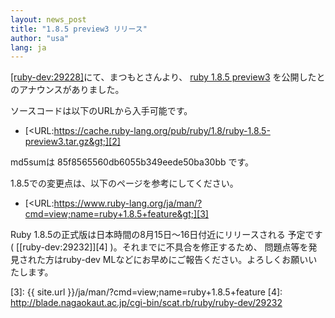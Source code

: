 ```yaml
---
layout: news_post
title: "1.8.5 preview3 リリース"
author: "usa"
lang: ja
---
```


[\[ruby-dev:29228\]][1]にて、まつもとさんより、 [ruby 1.8.5 preview3][2]
を公開したとのアナウンスがありました。

ソースコードは以下のURLから入手可能です。

* [&lt;URL:https://cache.ruby-lang.org/pub/ruby/1.8/ruby-1.8.5-preview3.tar.gz&gt;][2]

md5sumは 85f8565560db6055b349eede50ba30bb です。

1\.8.5での変更点は、以下のページを参考にしてください。

* [&lt;URL:https://www.ruby-lang.org/ja/man/?cmd=view;name=ruby+1.8.5+feature&gt;][3]

Ruby 1.8.5の正式版は日本時間の8月15日～16日付近にリリースされる 予定です( [\[ruby-dev:29232\]][4]
)。それまでに不具合を修正するため、 問題点等を発見された方はruby-dev MLなどにお早めにご報告ください。よろしくお願いいたします。



[1]: http://blade.nagaokaut.ac.jp/cgi-bin/scat.rb/ruby/ruby-dev/29228
[2]: https://cache.ruby-lang.org/pub/ruby/1.8/ruby-1.8.5-preview3.tar.gz
[3]: {{ site.url }}/ja/man/?cmd=view;name=ruby+1.8.5+feature
[4]: http://blade.nagaokaut.ac.jp/cgi-bin/scat.rb/ruby/ruby-dev/29232
